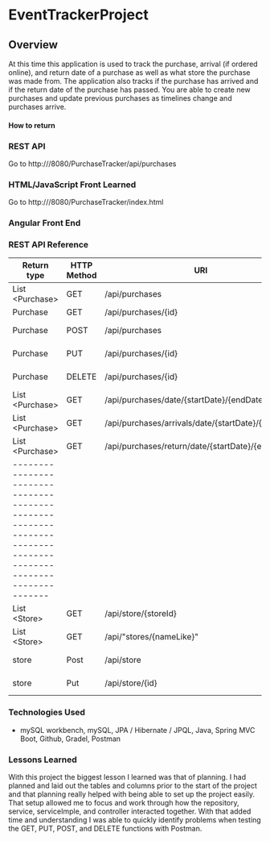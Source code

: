 # EventTrackerProject

## Overview
At this time this application is used to track the purchase, arrival (if ordered online), and return date of a purchase as well as what store the purchase was made from. The application also tracks if the purchase has arrived and if the return date of the purchase has passed. You are able to create new purchases and update previous purchases as timelines change and purchases arrive.

#### How to return


### REST API
Go to http://<IP Address>/8080/PurchaseTracker/api/purchases


### HTML/JavaScript Front Learned
Go to http://<IP Address>/8080/PurchaseTracker/index.html

### Angular Front End

### REST API Reference
|Return type       | HTTP Method | URI                                                 | Request Body| Reason   |
|------------------|-------------|-----------------------------------------------------|-------------|----------|
| List \<Purchase\>| GET         | /api/purchases                                      |             | List     |
| Purchase         | GET         | /api/purchases/{id}                                 |             | Retrieve |
| Purchase         | POST        | /api/purchases                                      | Recipe JSON | Create   |
| Purchase         | PUT         | /api/purchases/{id}                                 | Recipe JSON | Update   |
| Purchase         | DELETE      | /api/purchases/{id}                                 | Recipe JSON | Delete   |
| List \<Purchase\>| GET         | /api/purchases/date/{startDate}/{endDate}           |             | List     |
| List \<Purchase\>| GET         | /api/purchases/arrivals/date/{startDate}/{endDate}  |             | List     |
| List \<Purchase\>| GET         | /api/purchases/return/date/{startDate}/{endDate}    |             | List     |
|---------------------------------------------------------------------------------------------------------------|
| List \<Store\>   | GET         | /api/store/{storeId}                                |             | List     |
| List \<Store\>   | GET         | /api/"stores/{nameLike}"                            |             | Retrieve |
| store            | Post        | /api/store                                          | Recipe JSON | Create   |
| store            | Put         | /api/store/{id}                                     | Recipe JSON | Update   |


### Technologies Used
+ mySQL workbench, mySQL, JPA / Hibernate / JPQL, Java, Spring MVC Boot, Github, Gradel, Postman

### Lessons Learned
With this project the biggest lesson I learned was that of planning. I had planned and laid out the tables and columns prior to the start of the project and that planning really helped with being able to set up the project easily. That setup allowed me to focus and work through how the repository, service, serviceImple, and controller interacted together. With that added time and understanding I was able to quickly identify problems when testing the GET, PUT, POST, and DELETE functions with Postman.
